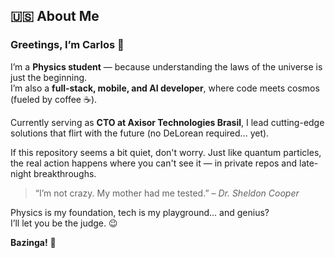 ## 🇺🇸 About Me

### Greetings, I’m Carlos 🧠

I’m a **Physics student** — because understanding the laws of the universe is just the beginning.  
I’m also a **full-stack, mobile, and AI developer**, where code meets cosmos (fueled by coffee ☕).

Currently serving as **CTO at Axisor Technologies Brasil**, I lead cutting-edge solutions that flirt with the future (no DeLorean required... yet).

If this repository seems a bit quiet, don't worry. Just like quantum particles, the real action happens where you can't see it — in private repos and late-night breakthroughs.

> “I’m not crazy. My mother had me tested.” – *Dr. Sheldon Cooper*

Physics is my foundation, tech is my playground… and genius?  
I’ll let you be the judge. 😉

**Bazinga!** 🧪
